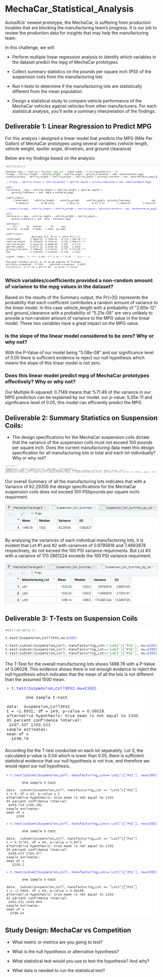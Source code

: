# MechaCar_Statistical_Analysis

AutosRUs’ newest prototype, the MechaCar, is suffering from production troubles that are blocking the manufacturing team’s progress. It is our job to review the production data for insights that may help the manufacturing team.

In this challenge, we will:

- Perform multiple linear regression analysis to identify which variables in the dataset predict the mpg of MechaCar prototypes

- Collect summary statistics on the pounds per square inch (PSI) of the suspension coils from the manufacturing lots

- Run t-tests to determine if the manufacturing lots are statistically different from the mean population

- Design a statistical study to compare vehicle performance of the MechaCar vehicles against vehicles from other manufacturers. For each statistical analysis, you’ll write a summary interpretation of the findings.


## Deliverable 1: Linear Regression to Predict MPG

For this analysis i designed a linear model that predicts the MPG (Mile Per Gallon) of MechaCar prototypes using several variables (vehicle length, vehicle weight, spoiler angle, drivetrain, and ground clearance)

Below are my findings based on the analysis:

![](https://github.com/kbehyar/MechaCar_Statistical_Analysis/blob/main/Images/Deliverable%201.PNG)
![](https://github.com/kbehyar/MechaCar_Statistical_Analysis/blob/main/Images/Deliverable%201-1.PNG)
![](https://github.com/kbehyar/MechaCar_Statistical_Analysis/blob/main/Images/Deliverable%201-2.PNG)

### Which variables/coefficients provided a non-random amount of variance to the mpg values in the dataset?

Based on the results of the Summary output, the Pr(>|t|) represents the probability that each coefficient contributes a random amount of variance to the linear model. In this case vehicle_length with a probability of "2.60e-12" and ground_clearance with a probability of "5.21e-08" are very unlikely to provide a non-random amount of variance to the MPG value in the linear model. These two variables have a great impact on the MPG value.

### Is the slope of the linear model considered to be zero? Why or why not?

With the P-Value of our model being "5.08e-08" and our significance level of 0.05 there is sufficient evidence to reject our null hypothesis which means the slope of this linear model is not zero.

### Does this linear model predict mpg of MechaCar prototypes effectively? Why or why not? 

Our Multiple R-squared: 0.7149 means that %71.49 of the variance in our MPG prediction can be explained by our model. our p-value: 5.35e-11 and significance level of 0.05, this model can efficiently predict the MPG

## Deliverable 2: Summary Statistics on Suspension Coils:

- The design specifications for the MechaCar suspension coils dictate that the variance of the suspension coils must not exceed 100 pounds per square inch. Does the current manufacturing data meet this design specification for all manufacturing lots in total and each lot individually? Why or why not?

![](https://github.com/kbehyar/MechaCar_Statistical_Analysis/blob/main/Images/Deliverable%202-3.PNG)

Our overall Summary of all the manufacturing lots indicates that with a Variance of 62.29356 the design specifications for the MechaCar suspension coils does not exceed 100 PSI(pounds per square inch) requirment.

![](https://github.com/kbehyar/MechaCar_Statistical_Analysis/blob/main/Images/Deliverable%202.PNG)

By analysing the variances of each individual manufactoring lots, it is evident that Lot #1 and #2 with variances of 0.9795918 and 7.4693878 respectively, do not exceed the 100 PSI variance requirments. But Lot #3 with a variance of 170.2861224 exceeds the 100 PSI variance requirment.

![](https://github.com/kbehyar/MechaCar_Statistical_Analysis/blob/main/Images/Deliverable%202-2.PNG)

## Deliverable 3: T-Tests on Suspension Coils

![](https://github.com/kbehyar/MechaCar_Statistical_Analysis/blob/main/Images/Deliverable%203.PNG)

The T-Test for the overall manufacturing lots shows 1498.78 with a P-Value of 0.06028. This evidence shows there is not enough evidence to reject the null hypothesis which indicates that the mean of all the lots is not different than the assumed 1500 mean.

![](https://github.com/kbehyar/MechaCar_Statistical_Analysis/blob/main/Images/Deliverable%203-1.PNG)

According the the T-test conducted on each lot separately. Lot 3, the calculated p-value is 0.04 which is lower than 0.05, there is sufficient statistical evidence that our null hypothesis is not true, and therefore we would reject our null hypothesis.

![](https://github.com/kbehyar/MechaCar_Statistical_Analysis/blob/main/Images/Deliverable%203-3.PNG)

## Study Design: MechaCar vs Competition

- What metric or metrics are you going to test?



- What is the null hypothesis or alternative hypothesis?



- What statistical test would you use to test the hypothesis? And why?



- What data is needed to run the statistical test?





